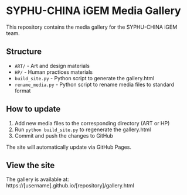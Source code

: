 # SYPHU-CHINA iGEM Media Gallery

This repository contains the media gallery for the SYPHU-CHINA iGEM team.

## Structure

- `ART/` - Art and design materials
- `HP/` - Human practices materials
- `build_site.py` - Python script to generate the gallery.html
- `rename_media.py` - Python script to rename media files to standard format

## How to update

1. Add new media files to the corresponding directory (ART or HP)
2. Run `python build_site.py` to regenerate the gallery.html
3. Commit and push the changes to GitHub

The site will automatically update via GitHub Pages.

## View the site

The gallery is available at: https://[username].github.io/[repository]/gallery.html
